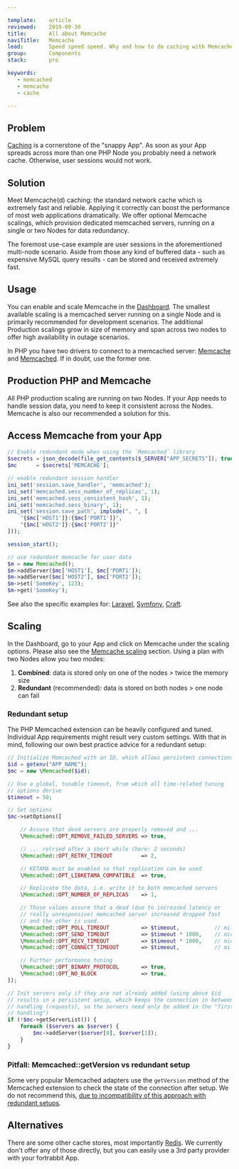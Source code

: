 ```yaml
---

template:    article
reviewed:    2019-09-30
title:       All about Memcache
naviTitle:   Memcache
lead:        Speed speed speed. Why and how to do caching with Memcache on fortrabbit.
group:       Components
stack:       pro

keywords:
   - memcached
   - memcache
   - cache

---
```



## Problem

[Caching](best-practices#toc-prepare-to-cache) is a cornerstone of the "snappy App". As soon as your App spreads across more than one PHP Node you probably need a network cache. Otherwise, user sessions would not work.

## Solution

Meet Memcache(d) caching: the standard network cache which is extremely fast and reliable. Applying it correctly can boost the performance of most web applications dramatically. We offer optional Memcache scalings, which provision dedicated memcached servers, running on a single or two Nodes for data redundancy.

The foremost use-case example are user sessions in the aforementioned multi-node scenario. Aside from those any kind of buffered data - such as expensive MySQL query results - can be stored and received extremely fast.


## Usage

You can enable and scale Memcache in the [Dashboard](dashboard). The smallest available scaling is a memcached server running on a single Node and is primarily recommended for development scenarios. The additional Production scalings grow in size of memory and span across two nodes to offer high availability in outage scenarios.

In PHP you have two drivers to connect to a memcached server: [Memcache](http://php.net/manual/en/book.memcache.php) and [Memcached](http://php.net/manual/en/book.memcached.php). If in doubt, use the former one.

## Production PHP and Memcache

All PHP production scaling are running on two Nodes. If your App needs to handle session data, you need to keep it consistent across the Nodes. Memcache is also our recommended a solution for this.

## Access Memcache from your App

```php
// Enable redundant mode when using the `Memcached` library
$secrets = json_decode(file_get_contents($_SERVER["APP_SECRETS"]), true);
$mc      = $secrets['MEMCACHE'];

// enable redundant session handler
ini_set('session.save_handler', 'memcached');
ini_set('memcached.sess_number_of_replicas', 1);
ini_set('memcached.sess_consistent_hash', 1);
ini_set('memcached.sess_binary', 1);
ini_set('session.save_path', implode(", ", [
    "{$mc['HOST1']}:{$mc['PORT1']}",
    "{$mc['HOST2']}:{$mc['PORT2']}"
]));

session_start();

// use redundant memcache for user data
$m = new Memcached();
$m->addServer($mc['HOST1'], $mc['PORT1']);
$m->addServer($mc['HOST2'], $mc['PORT2']);
$m->set('SomeKey', 123);
$m->get('SomeKey');
```

See also the specific examples for: [Laravel](install-laravel-pro#toc-memcache), [Symfony](install-symfony#toc-memcache), [Craft](install-craft#toc-memcache).



## Scaling

In the Dashboard, go to your App and click on Memcache under the scaling options. Please also see the [Memcache scaling](scaling#toc-memcache) section. Using a plan with two Nodes allow you two modes:

1. **Combined**: data is stored only on one of the nodes > twice the memory size
2. **Redundant** (recommended): data is stored on both nodes > one node can fail


### Redundant setup

The PHP Memcached extension can be heavily configured and tuned. Individual App requirements might result very custom settings. With that in mind, following our own best practice advice for a redundant setup:

``` php
// Initialize Memcached with an ID, which allows persistent connections
$id = getenv("APP_NAME");
$mc = new \Memcached($id);

// Use a global, tunable timeout, from which all time-related tuning
// options derive
$timeout = 50;

// Set options
$mc->setOptions([

    // Assure that dead servers are properly removed and ...
    \Memcached::OPT_REMOVE_FAILED_SERVERS => true,

    // ... retried after a short while (here: 2 seconds)
    \Memcached::OPT_RETRY_TIMEOUT         => 2,

    // KETAMA must be enabled so that replication can be used
    \Memcached::OPT_LIBKETAMA_COMPATIBLE  => true,

    // Replicate the data, i.e. write it to both memcached servers
    \Memcached::OPT_NUMBER_OF_REPLICAS    => 1,

    // Those values assure that a dead (due to increased latency or
    // really unresponsive) memcached server increased dropped fast
    // and the other is used.
    \Memcached::OPT_POLL_TIMEOUT          => $timeout,           // milliseconds
    \Memcached::OPT_SEND_TIMEOUT          => $timeout * 1000,    // microseconds
    \Memcached::OPT_RECV_TIMEOUT          => $timeout * 1000,    // microseconds
    \Memcached::OPT_CONNECT_TIMEOUT       => $timeout,           // milliseconds

    // Further performance tuning
    \Memcached::OPT_BINARY_PROTOCOL       => true,
    \Memcached::OPT_NO_BLOCK              => true,
]);

// Init servers only if they are not already added (using above $id
// results in a persistent setup, which keeps the connection in between
// handling (requests), so the servers need only be added in the "first
// handling")
if (!$mc->getServerList()) {
    foreach ($servers as $server) {
        $mc->addServer($server[0], $server[1]);
    }
}
```

### Pitfall: Memcached::getVersion vs redundant setup

Some very popular Memcached adapters use the `getVersion` method of the Memcached extension to check the state of the connection after setup. We do not recommend this, [due to incompatibility of this approach with redundant setups](https://github.com/laravel/framework/issues/17957).

## Alternatives

There are some other cache stores, most importantly [Redis](http://redis.io/). We currently don't offer any of those directly, but you can easily use a 3rd party provider with your fortrabbit App.
